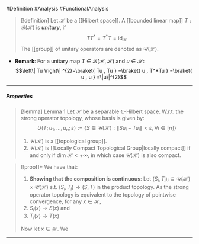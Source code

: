 #Definition #Analysis #FunctionalAnalysis 

> [!definition]
> Let $\mathcal{H}$ be a [[Hilbert space]]. A [[bounded linear map]] $T:\mathcal{B}(\mathcal{H})$ is ***unitary***, if $$T T^{*}=T^{*}T=\text{id}_{\mathcal{H}}$$
> The [[group]] of unitary operators are denoted as $\mathcal{U}(\mathcal{H})$.

- **Remark**: For a unitary map $T\in \mathcal{B}(\mathcal{H},\mathcal{H})$ and $u\in \mathcal{H}$: $$\left\| Tu \right\| ^{2}=\braket{ Tu , Tu } =\braket{ u , T^*Tu } =\braket{ u , u } =\|u\|^{2}$$
---
##### Properties
> [!lemma] Lemma 1
> Let $\mathcal{H}$ be a separable $\mathbb{C}$-Hilbert space. W.r.t. the strong operator topology, whose basis is given by:$$U(T;u_{1},\dots,u_{n};\varepsilon):=\{ S\in \mathcal{U}(\mathcal{H}):\left\| Su_{i}-Tu_{i} \right\| <\varepsilon,\forall i\in[n] \}$$
> 1. $\mathcal{U}(\mathcal{H})$ is a [[topological group]].
> 2. $\mathcal{U}(\mathcal{H})$ is [[Locally Compact Topological Group|locally compact]] if and only if $\text{dim }\mathcal{H}<+\infty$, in which case $\mathcal{U}(\mathcal{H})$ is also compact. 

> [!proof]+
> We have that:
> 1. **Showing that the composition is continuous**:
> 	Let $(S_{i},T_{i})_{i}\subseteq \mathcal{U}(\mathcal{H})\times\mathcal{U}(\mathcal{H})$ s.t. $(S_{i},T_{i})\to(S,T)$ in the product topology. As the strong operator topology is equivalent to the topology of pointwise convergence, for any $x\in \mathcal{H}$, 
> 	1. $S_{i}(x)\to S(x)$ and
> 	2. $T_{i}(x)\to T(x)$
> 	
> 	Now let $x\in \mathcal{H}$. We
---
